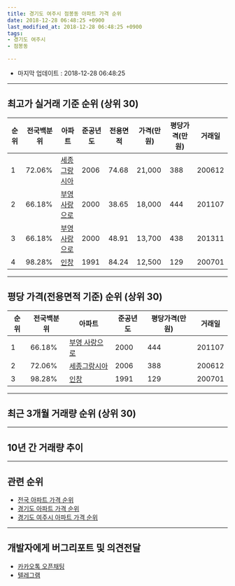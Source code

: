 ```yaml
---
title: 경기도 여주시 점봉동 아파트 가격 순위
date: 2018-12-28 06:48:25 +0900
last_modified_at: 2018-12-28 06:48:25 +0900
tags:
- 경기도 여주시
- 점봉동

---
```


* 마지막 업데이트 : 2018-12-28 06:48:25

---

## 최고가 실거래 기준 순위 (상위 30)


|순위|전국백분위|아파트|준공년도|전용면적|가격(만원)|평당가격(만원)|거래일|
|---|---|---|---|---|---|---|---|
|1|72.06%|[세종그랑시아](https://search.naver.com/search.naver?query=%EA%B2%BD%EA%B8%B0%EB%8F%84+%EC%97%AC%EC%A3%BC%EC%8B%9C+%EC%A0%90%EB%B4%89%EB%8F%99+%EC%84%B8%EC%A2%85%EA%B7%B8%EB%9E%91%EC%8B%9C%EC%95%84)|2006|74.68|21,000|388|200612|
|2|66.18%|[부영 사랑으로](https://search.naver.com/search.naver?query=%EA%B2%BD%EA%B8%B0%EB%8F%84+%EC%97%AC%EC%A3%BC%EC%8B%9C+%EC%A0%90%EB%B4%89%EB%8F%99+%EB%B6%80%EC%98%81+%EC%82%AC%EB%9E%91%EC%9C%BC%EB%A1%9C)|2000|38.65|18,000|444|201107|
|3|66.18%|[부영 사랑으로](https://search.naver.com/search.naver?query=%EA%B2%BD%EA%B8%B0%EB%8F%84+%EC%97%AC%EC%A3%BC%EC%8B%9C+%EC%A0%90%EB%B4%89%EB%8F%99+%EB%B6%80%EC%98%81+%EC%82%AC%EB%9E%91%EC%9C%BC%EB%A1%9C)|2000|48.91|13,700|438|201311|
|4|98.28%|[인창](https://search.naver.com/search.naver?query=%EA%B2%BD%EA%B8%B0%EB%8F%84+%EC%97%AC%EC%A3%BC%EC%8B%9C+%EC%A0%90%EB%B4%89%EB%8F%99+%EC%9D%B8%EC%B0%BD)|1991|84.24|12,500|129|200701|


---

## 평당 가격(전용면적 기준) 순위 (상위 30)


|순위|전국백분위|아파트|준공년도|평당가격(만원)|거래일|
|---|---|---|---|---|---|
|1|66.18%|[부영 사랑으로](https://search.naver.com/search.naver?query=%EA%B2%BD%EA%B8%B0%EB%8F%84+%EC%97%AC%EC%A3%BC%EC%8B%9C+%EC%A0%90%EB%B4%89%EB%8F%99+%EB%B6%80%EC%98%81+%EC%82%AC%EB%9E%91%EC%9C%BC%EB%A1%9C)|2000|444|201107|
|2|72.06%|[세종그랑시아](https://search.naver.com/search.naver?query=%EA%B2%BD%EA%B8%B0%EB%8F%84+%EC%97%AC%EC%A3%BC%EC%8B%9C+%EC%A0%90%EB%B4%89%EB%8F%99+%EC%84%B8%EC%A2%85%EA%B7%B8%EB%9E%91%EC%8B%9C%EC%95%84)|2006|388|200612|
|3|98.28%|[인창](https://search.naver.com/search.naver?query=%EA%B2%BD%EA%B8%B0%EB%8F%84+%EC%97%AC%EC%A3%BC%EC%8B%9C+%EC%A0%90%EB%B4%89%EB%8F%99+%EC%9D%B8%EC%B0%BD)|1991|129|200701|


---

## 최근 3개월 거래량 순위 (상위 30)


<div style="width:100%;">
    <canvas id="deal_count_ranking" height="250"></canvas>
</div>


<script>
new Chart(document.getElementById("deal_count_ranking"), {
    type: 'horizontalBar',
    data: {
        labels: ['부영 사랑으로'],
        datasets: [{
            label: '실거래 수',
            data: [13],
            borderColor: "rgba(255, 0, 128, 1)",
            backgroundColor: "rgba(255, 0, 128, 0.5)",
            fill: false,
        }]
    },
    options: {
        responsive: true,
        title: {
            display: true,
            text: '최근 3개월 거래량 순위'
        },
        tooltips: {
            mode: 'index',
            intersect: false,
            callbacks: {
                title: function(tooltipItems, data) {
                    return "실거래 수:";
                },
                label: function(tooltipItem, data) {
                    return data.labels[tooltipItem.index] + ": " + tooltipItem.xLabel;
                }
            }
        },
        hover: {
            mode: 'nearest',
            intersect: true
        },
        scales: {
            xAxes: [{
                display: true,
                scaleLabel: {
                    display: true,
                    labelString: '실거래 수'
                },
                ticks: {
                    suggestedMin: 0,
                }
            }],
            yAxes: [{
                display: true,
                ticks: {
                    autoSkip: false,
                    callback: function(value, index, values) {
                        if (value.length > 15)
                            return value.substr(0, 13) + "...";
                        else
                            return value;
                    }
                },
                scaleLabel: {
                    display: false,
                }
            }]
        }
    }
});

</script>


---

## 10년 간 거래량 추이


<div style="width:100%;">
    <canvas id="deal_progress" height="250"></canvas>
</div>

<script>
new Chart(document.getElementById("deal_progress"), {
    type: 'line',
    data: {
        labels: ['200812','200901','200902','200903','200904','200905','200906','200907','200908','200909','200910','200911','200912','201001','201002','201003','201004','201005','201006','201007','201008','201009','201010','201011','201012','201101','201102','201103','201104','201105','201106','201107','201108','201109','201110','201111','201112','201201','201202','201203','201204','201205','201206','201207','201208','201209','201210','201211','201212','201301','201302','201303','201304','201305','201306','201307','201308','201309','201310','201311','201312','201401','201402','201403','201404','201405','201406','201407','201408','201409','201410','201411','201412','201501','201502','201503','201504','201505','201506','201507','201508','201509','201510','201511','201512','201601','201602','201603','201604','201605','201606','201607','201608','201609','201610','201611','201612','201701','201702','201703','201704','201705','201706','201707','201708','201709','201710','201711','201712','201801','201802','201803','201804','201805','201806','201807','201808','201809','201810','201811','201812'],
        datasets: [{
            label: '실거래 수',
            pointRadius: 1,
            data: [1, 1, 0, 0, 0, 1, 4, 2, 5, 2, 2, 0, 7, 0, 2, 3, 2, 2, 0, 2, 5, 4, 4, 1, 2, 4, 2, 5, 1, 5, 10, 20, 18, 13, 15, 9, 11, 5, 8, 5, 9, 7, 4, 7, 7, 2, 6, 4, 4, 3, 6, 8, 6, 8, 13, 11, 11, 8, 14, 6, 6, 7, 6, 11, 11, 9, 9, 8, 11, 11, 12, 6, 6, 12, 10, 16, 11, 16, 7, 9, 10, 10, 11, 13, 9, 8, 10, 12, 18, 11, 8, 7, 8, 11, 8, 2, 4, 5, 5, 11, 10, 6, 8, 5, 2, 5, 7, 7, 6, 7, 2, 9, 7, 6, 7, 6, 1, 5, 5, 6, 2],
            borderColor: "rgba(255, 201, 14, 1)",
            backgroundColor: "rgba(255, 201, 14, 0.5)",
            fill: true,
        }]
    },
    options: {
        responsive: true,
        title: {
            display: true,
            text: '10년간 거래량 추이'
        },
        tooltips: {
            mode: 'index',
            intersect: false,
        },
        hover: {
            mode: 'nearest',
            intersect: true
        },
        scales: {
            xAxes: [{
                display: true,
                scaleLabel: {
                    display: true,
                    labelString: '년/월'
                }
            }],
            yAxes: [{
                display: true,
                ticks: {
                    suggestedMin: 0,
                },
                scaleLabel: {
                    display: true,
                    labelString: '실거래 수'
                }
            }]
        }
    }
});

</script>


---

## 관련 순위

- [전국 아파트 가격 순위](https://inasie.github.io/apt-ranking/전국)
- [경기도 아파트 가격 순위](https://inasie.github.io/apt-ranking/경기도)
- [경기도 여주시 아파트 가격 순위](https://inasie.github.io/apt-ranking/경기도-여주시)


---

## 개발자에게 버그리포트 및 의견전달

- [카카오톡 오픈채팅](https://open.kakao.com/o/gLJUAP4)
- [텔레그램](https://t.me/inasie)

